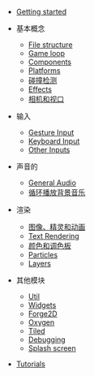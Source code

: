 - [Getting started](/)

- 基本概念
    - [File structure](flame/structure.md)
    - [Game loop](flame/game.md)
    - [Components](flame/components.md)
    - [Platforms](flame/platforms.md)
    - [碰撞检测](flame/collision_detection.md)
    - [Effects](flame/effects.md)
    - [相机和视口](flame/camera_and_viewport.md)

- 输入
    - [Gesture Input](flame/inputs/gesture-input.md)
    - [Keyboard Input](flame/inputs/keyboard-input.md)
    - [Other Inputs](flame/inputs/other-inputs.md)

- 声音的
    - [General Audio](flame_audio/audio.md)
    - [循环播放背景音乐](flame_audio/bgm.md)

- 渲染
    - [图像、精灵和动画](flame/rendering/images.md)
    - [Text Rendering](flame/rendering/text.md)
    - [颜色和调色板](flame/rendering/palette.md)
    - [Particles](flame/rendering/particles.md)
    - [Layers](flame/rendering/layers.md)

- 其他模块
    - [Util](flame/other/util.md)
    - [Widgets](flame/other/widgets.md)
    - [Forge2D](other_modules/forge2d.md)
    - [Oxygen](other_modules/oxygen.md)
    - [Tiled](other_modules/tiled.md)
    - [Debugging](flame/other/debug.md)
    - [Splash screen](other_modules/splash_screen.md)

- [Tutorials](https://github.com/flame-engine/flame/tree/main/tutorials)
